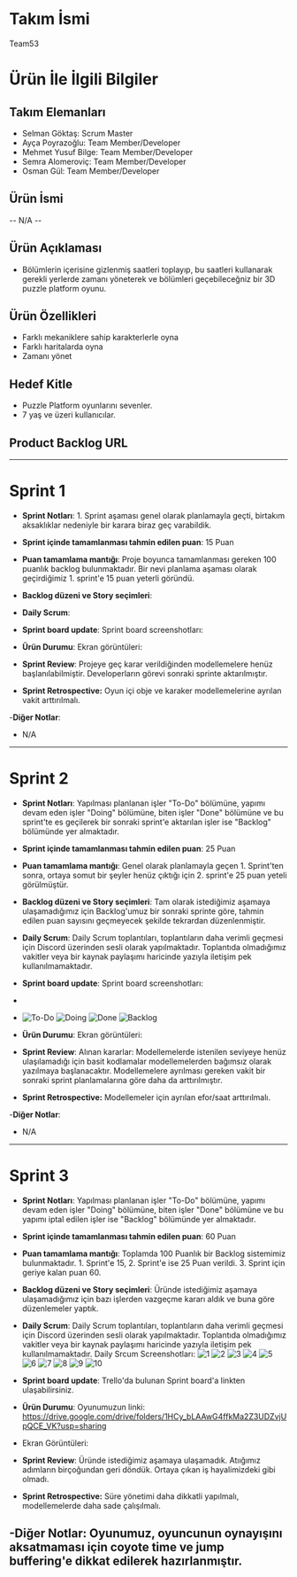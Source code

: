 # **Takım İsmi**

Team53

# Ürün İle İlgili Bilgiler

## Takım Elemanları

- Selman Göktaş: Scrum Master
- Ayça Poyrazoğlu: Team Member/Developer
- Mehmet Yusuf Bilge: Team Member/Developer
- Semra Alomeroviç: Team Member/Developer
- Osman Gül: Team Member/Developer

## Ürün İsmi

-- N/A --

## Ürün Açıklaması

- Bölümlerin içerisine gizlenmiş saatleri toplayıp, bu saatleri kullanarak gerekli yerlerde zamanı yöneterek ve bölümleri geçebileceğniz bir 3D puzzle platform oyunu.

## Ürün Özellikleri

- Farklı mekaniklere sahip karakterlerle oyna
- Farklı haritalarda oyna
- Zamanı yönet 

## Hedef Kitle

- Puzzle Platform oyunlarını sevenler.
- 7 yaş ve üzeri kullanıcılar. 


## Product Backlog URL



---

# Sprint 1

- **Sprint Notları**: 1. Sprint aşaması genel olarak planlamayla geçti, birtakım aksaklıklar nedeniyle bir karara biraz geç varabildik.

- **Sprint içinde tamamlanması tahmin edilen puan**: 15 Puan

- **Puan tamamlama mantığı**: Proje boyunca tamamlanması gereken 100 puanlık backlog bulunmaktadır. Bir nevi planlama aşaması olarak geçirdiğimiz 1. sprint'e 15 puan yeterli göründü.

- **Backlog düzeni ve Story seçimleri**:



- **Daily Scrum**:
- **Sprint board update**: Sprint board screenshotları: 


- **Ürün Durumu**: Ekran görüntüleri:
 

- **Sprint Review**: Projeye geç karar verildiğinden modellemelere henüz başlanılabilmiştir. Developerların görevi sonraki sprinte aktarılmıştır.


- **Sprint Retrospective:** Oyun içi obje ve karaker modellemelerine ayrılan vakit arttırılmalı.


-**Diğer Notlar**:
- N/A

---

# Sprint 2

- **Sprint Notları**: Yapılması planlanan işler "To-Do" bölümüne, yapımı devam eden işler "Doing" bölümüne, biten işler "Done" bölümüne ve bu sprint'te es geçilerek bir sonraki sprint'e aktarılan işler ise "Backlog" bölümünde yer almaktadır.

- **Sprint içinde tamamlanması tahmin edilen puan**: 25 Puan

- **Puan tamamlama mantığı**: Genel olarak planlamayla geçen 1. Sprint'ten sonra, ortaya somut bir şeyler henüz çıktığı için 2. sprint'e 25 puan yeteli görülmüştür.

- **Backlog düzeni ve Story seçimleri**: Tam olarak istediğimiz aşamaya ulaşamadığımız için Backlog'umuz bir sonraki sprinte göre, tahmin edilen puan sayısını geçmeyecek şekilde tekrardan düzenlenmiştir.



- **Daily Scrum**: Daily Scrum toplantıları, toplantıların daha verimli geçmesi için Discord üzerinden sesli olarak yapılmaktadır. Toplantıda olmadığımız vakitler veya bir kaynak paylaşımı haricinde yazıyla iletişim pek kullanılmamaktadır.
- **Sprint board update**: Sprint board screenshotları: 
- 
- ![To-Do](https://user-images.githubusercontent.com/104423526/169905267-cc05706f-7984-4a41-a2b0-2796a1bef811.jpg)
![Doing](https://user-images.githubusercontent.com/104423526/169905295-b5d77642-27f0-4ab3-810a-bef3e154d6b6.jpg)
![Done](https://user-images.githubusercontent.com/104423526/169905308-d45bac4e-a045-4233-8e61-c74a8b6b951c.jpg)
![Backlog](https://user-images.githubusercontent.com/104423526/169905323-fa552079-796c-493a-b041-de2d4c008238.jpg)



- **Ürün Durumu**: Ekran görüntüleri: 





- **Sprint Review**: Alınan kararlar: Modellemelerde istenilen seviyeye henüz ulaşılamadığı için basit kodlamalar modellemelerden bağımsız olarak yazılmaya başlanacaktır. Modellemelere ayrılması gereken vakit bir sonraki sprint planlamalarına göre daha da arttırılmıştır.


- **Sprint Retrospective:** Modellemeler için ayrılan efor/saat arttırılmalı.


-**Diğer Notlar**:
- N/A

---

# Sprint 3

- **Sprint Notları**: Yapılması planlanan işler "To-Do" bölümüne, yapımı devam eden işler "Doing" bölümüne, biten işler "Done" bölümüne ve bu yapımı iptal edilen işler ise "Backlog" bölümünde yer almaktadır.

- **Sprint içinde tamamlanması tahmin edilen puan**: 60 Puan

- **Puan tamamlama mantığı**: Toplamda 100 Puanlık bir Backlog sistemimiz bulunmaktadır. 1. Sprint'e 15, 2. Sprint'e ise 25 Puan verildi. 3. Sprint için geriye kalan puan 60.

- **Backlog düzeni ve Story seçimleri**: Üründe istediğimiz aşamaya ulaşamadığımız için bazı işlerden vazgeçme kararı aldık ve buna göre düzenlemeler yaptık.



- **Daily Scrum**: Daily Scrum toplantıları, toplantıların daha verimli geçmesi için Discord üzerinden sesli olarak yapılmaktadır. Toplantıda olmadığımız vakitler veya bir kaynak paylaşımı haricinde yazıyla iletişim pek kullanılmamaktadır. Daily Srcum Screenshotları: ![1](https://user-images.githubusercontent.com/104423526/172240795-d4b92171-8169-4317-bc62-be183152bca8.jpeg) ![2](https://user-images.githubusercontent.com/104423526/172240851-1a5904f4-ee30-4b70-8619-ebaccf28a757.jpeg) ![3](https://user-images.githubusercontent.com/104423526/172240896-6cb82bbd-bea5-4b7f-b6ca-bdcf4ec4f5ab.jpeg) ![4](https://user-images.githubusercontent.com/104423526/172240934-c7f3bd1b-a709-4e44-9c50-555bc06faafb.jpeg) ![5](https://user-images.githubusercontent.com/104423526/172240997-f81de918-97cf-4b40-ab71-314ece7a68d4.jpeg) ![6](https://user-images.githubusercontent.com/104423526/172241053-351f2d13-9977-4bf7-a955-f40bdc33374f.jpeg) ![7](https://user-images.githubusercontent.com/104423526/172241109-97e69eea-d2b7-42db-8202-9fb35639cb60.jpeg) ![8](https://user-images.githubusercontent.com/104423526/172241186-0e43f43a-a13c-4030-8c1b-c1e909ea2793.jpeg) ![9](https://user-images.githubusercontent.com/104423526/172241239-51f30b36-c6d1-4031-9aa8-96b60c1fe148.jpeg) ![10](https://user-images.githubusercontent.com/104423526/172241297-05af9007-d2de-437d-a840-87d9348b753b.jpeg)

- **Sprint board update**: Trello'da bulunan Sprint board'a linkten ulaşabilirsiniz. [
](https://trello.com/b/JawdqGAJ/team-53-kanban)



- **Ürün Durumu**: Oyunumuzun linki: https://drive.google.com/drive/folders/1HCy_bLAAwG4ffkMa2Z3UDZvjUpQCE_VK?usp=sharing
- Ekran Görüntüleri:  




- **Sprint Review**: Üründe istediğimiz aşamaya ulaşamadık. Atıığımız adımların birçoğundan geri döndük. Ortaya çıkan iş hayalimizdeki gibi olmadı.

- **Sprint Retrospective:** Süre yönetimi daha dikkatli yapılmalı, modellemelerde daha sade çalışılmalı.


-**Diğer Notlar**: Oyunumuz, oyuncunun oynayışını aksatmaması için coyote time ve jump buffering'e dikkat edilerek hazırlanmıştır. 
-



